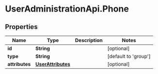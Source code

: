 # UserAdministrationApi.Phone

## Properties
Name | Type | Description | Notes
------------ | ------------- | ------------- | -------------
**id** | **String** |  | [optional] 
**type** | **String** |  | [default to &#39;group&#39;]
**attributes** | [**UserAttributes**](UserAttributes.md) |  | [optional] 


